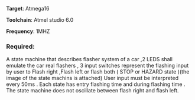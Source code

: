 **Target**: Atmega16

**Toolchain**: Atmel studio 6.0

**Frequency**: 1MHZ
### Required:

A state machine that describes flasher system of a car ,2 LEDS shall emulate the
car real flashers , 3 input switches represent the flashing input by user to
Flash right ,Flash left or flash both ( STOP or HAZARD state )(the image of the state machins is attached)
User input must be interpreted every 50ms .
Each state has entry flashing time and during flashing time .
The state machine does not oscillate between flash right and flash left.

